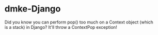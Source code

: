 # dmke-Django
Did you know you can perform pop() too much on a Context object (which is a stack) in Django? It'll throw a ContextPop exception!
